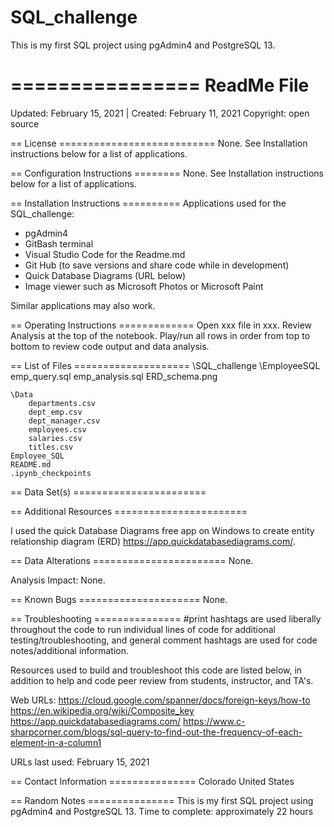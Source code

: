 # SQL_challenge
This is my first SQL project using pgAdmin4 and PostgreSQL 13.

================
ReadMe File
================

Updated: February 15, 2021 | Created: February 11, 2021
Copyright: open source

== License ===========================
None. See Installation instructions below for a list of applications.


== Configuration Instructions ========
None. See Installation instructions below for a list of applications.


== Installation Instructions ==========
Applications used for the SQL_challenge:
- pgAdmin4
- GitBash terminal
- Visual Studio Code for the Readme.md
- Git Hub (to save versions and share code while in development)
- Quick Database Diagrams (URL below)
- Image viewer such as Microsoft Photos or Microsoft Paint


Similar applications may also work.


== Operating Instructions =============
Open xxx file in xxx.
Review Analysis at the top of the notebook.
Play/run all rows in order from top to bottom to review code output and data analysis.



== List of Files ====================
\SQL_challenge
    \EmployeeSQL
        emp_query.sql
        emp_analysis.sql
        ERD_schema.png

    \Data
        departments.csv
        dept_emp.csv
        dept_manager.csv
        employees.csv
        salaries.csv
        titles.csv
    Employee_SQL
    README.md
    .ipynb_checkpoints

== Data Set(s) =======================



== Additional Resources =======================

I used the quick Database Diagrams free app on Windows to create entity relationship diagram (ERD)
https://app.quickdatabasediagrams.com/.






== Data Alterations =======================
None.

Analysis Impact: None.


== Known Bugs =====================
None.


== Troubleshooting ===============
#print hashtags are used liberally throughout the code to run individual lines of code for additional testing/troubleshooting, and general comment hashtags are used for code notes/additional information.




Resources used to build and troubleshoot this code are listed below, in addition to help and code peer review from students, instructor, and TA's.


Web URLs:
https://cloud.google.com/spanner/docs/foreign-keys/how-to
https://en.wikipedia.org/wiki/Composite_key
https://app.quickdatabasediagrams.com/
https://www.c-sharpcorner.com/blogs/sql-query-to-find-out-the-frequency-of-each-element-in-a-column1



URLs last used: February 15, 2021



== Contact Information ===============
Colorado   United States



== Random Notes ===============
This is my first SQL project using pgAdmin4 and PostgreSQL 13.
Time to complete: approximately 22 hours
